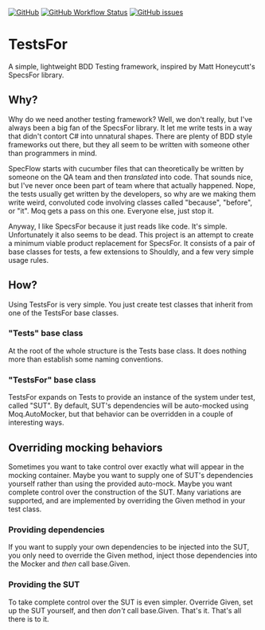 [![GitHub](https://img.shields.io/github/license/melgrubb/TestsFor)](https://opensource.org/licenses/MIT)
[![GitHub Workflow Status](https://img.shields.io/github/workflow/status/MelGrubb/TestsFor/actions/workflows/ci.yml)](https://github.com/MelGrubb/TestsFor/actions/workflows/ci.yml)
[![GitHub issues](https://img.shields.io/github/issues/melgrubb/TestsFor)](https://github.com/MelGrubb/TestsFor/issues)

# TestsFor
A simple, lightweight BDD Testing framework, inspired by Matt Honeycutt's SpecsFor library.

## Why?
Why do we need another testing framework? Well, we don't really, but I've always been a big fan of the SpecsFor library. It let me write tests in a way that didn't contort C# into unnatural shapes. There are plenty of BDD style frameworks out there, but they all seem to be written with someone other than programmers in mind.

SpecFlow starts with cucumber files that can theoretically be written by someone on the QA team and then *translated* into code. That sounds nice, but I've never once been part of team where that actually happened. Nope, the tests usually get written by the developers, so why are we making them write weird, convoluted code involving classes called "because", "before", or "it". Moq gets a pass on this one. Everyone else, just stop it.

Anyway, I like SpecsFor because it just reads like code. It's simple. Unfortunately it also seems to be dead. This project is an attempt to create a minimum viable product replacement for SpecsFor. It consists of a pair of base classes for tests, a few extensions to Shouldly, and a few very simple usage rules.

## How?
Using TestsFor is very simple. You just create test classes that inherit from one of the TestsFor base classes.

### "Tests" base class
At the root of the whole structure is the Tests base class. It does nothing more than establish some naming conventions.

### "TestsFor" base class
TestsFor expands on Tests to provide an instance of the system under test, called "SUT". By default, SUT's dependencies will be auto-mocked using Moq.AutoMocker, but that behavior can be overridden in a couple of interesting ways.

## Overriding mocking behaviors
Sometimes you want to take control over exactly what will appear in the mocking container. Maybe you want to supply one of SUT's dependencies yourself rather than using the provided auto-mock. Maybe you want complete control over the construction of the SUT. Many variations are supported, and are implemented by overriding the Given method in your test class.

### Providing dependencies
If you want to supply your own dependencies to be injected into the SUT, you only need to override the Given method, inject those dependencies into the Mocker and *then* call base.Given.

### Providing the SUT
To take complete control over the SUT is even simpler. Override Given, set up the SUT yourself, and then *don't* call base.Given. That's it. That's all there is to it.
